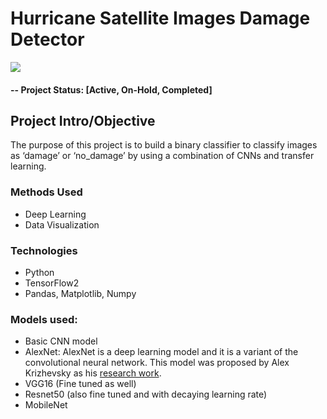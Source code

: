 # Hurricane Satellite Images Damage Detector


![](https://dds-lab.github.io/disaster-damage-detection/satellite.png)


#### -- Project Status: [Active, On-Hold, Completed]

## Project Intro/Objective
The purpose of this project is to build a binary classifier to classify images as ‘damage’ or ‘no_damage’ by using a combination of CNNs and transfer learning.

### Methods Used
* Deep Learning
* Data Visualization

### Technologies
* Python
* TensorFlow2
* Pandas, Matplotlib, Numpy

### Models used:
* Basic CNN model
* AlexNet: AlexNet is a deep learning model and it is a variant of the convolutional neural network. This model was proposed by Alex Krizhevsky as his [research work](https://proceedings.neurips.cc/paper/2012/file/c399862d3b9d6b76c8436e924a68c45b-Paper.pdf).
* VGG16 (Fine tuned as well)
* Resnet50 (also fine tuned and with decaying learning rate)
* MobileNet
